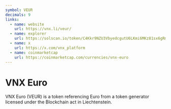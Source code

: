 ```yaml
---
symbol: VEUR
decimals: 9
links:
  - name: website
    url: https://vnx.li/veur/
  - name: explorer
    url: https://solscan.io/token/C4Kkr9NZU3VbyedcgutU6LKmi6MKz81sx6gRmk5pX519
  - name: x
    url: https://x.com/vnx_platform
  - name: coinmarketcap
    url: https://coinmarketcap.com/currencies/vnx-euro
---
```


# VNX Euro

VNX Euro (VEUR) is a token referencing Euro from a token generator licensed under the Blockchain act in Liechtenstein.
